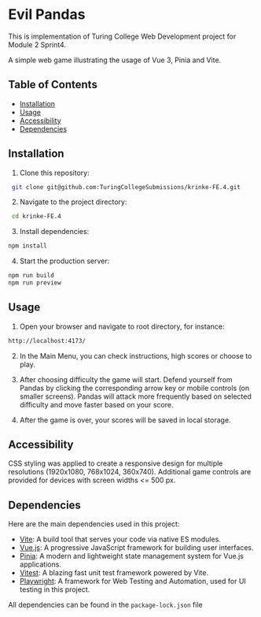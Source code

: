 # Evil Pandas

This is implementation of Turing College Web Development project for Module 2 Sprint4.

A simple web game illustrating the usage of Vue 3, Pinia and Vite.

## Table of Contents

- [Installation](#installation)
- [Usage](#usage)
- [Accessibility](#accessibility)
- [Dependencies](#dependencies)

## Installation

1. Clone this repository:

```sh
 git clone git@github.com:TuringCollegeSubmissions/krinke-FE.4.git
```

2. Navigate to the project directory:

```sh
 cd krinke-FE.4
```

3. Install dependencies:

```sh
npm install
```

4. Start the production server:

```sh
npm run build
npm run preview
```

## Usage

1. Open your browser and navigate to root directory, for instance:

```sh
http://localhost:4173/
```

2. In the Main Menu, you can check instructions, high scores or choose to play.

3. After choosing difficulty the game will start. Defend yourself from Pandas by clicking the corresponding arrow key or mobile controls (on smaller screens). Pandas will attack more frequently based on selected difficulty and move faster based on your score.

4. After the game is over, your scores will be saved in local storage.

## Accessibility

CSS styling was applied to create a responsive design for multiple resolutions (1920x1080, 768x1024, 360x740). Additional game controls are provided for devices with screen widths <= 500 px.

## Dependencies

Here are the main dependencies used in this project:

- [Vite](https://vitejs.dev/): A build tool that serves your code via native ES modules.
- [Vue.js](https://vuejs.org/): A progressive JavaScript framework for building user interfaces.
- [Pinia](https://pinia.vuejs.org/): A modern and lightweight state management system for Vue.js applications.
- [Vitest](https://vitest.dev/): A blazing fast unit test framework powered by Vite.
- [Playwright](https://playwright.dev/): A framework for Web Testing and Automation, used for UI testing in this project.

All dependencies can be found in the `package-lock.json` file
